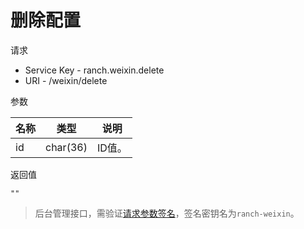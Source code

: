 # 删除配置

请求
- Service Key - ranch.weixin.delete
- URI - /weixin/delete

参数

|名称|类型|说明|
|---|---|---|
|id|char(36)|ID值。|

返回值
```
""
```

> 后台管理接口，需验证[请求参数签名](https://github.com/heisedebaise/tephra/blob/master/tephra-ctrl/doc/sign.md)，签名密钥名为`ranch-weixin`。

